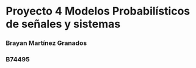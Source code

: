 # Proyecto 4 Modelos Probabilísticos de señales y sistemas 
### Brayan Martínez Granados 
### B74495
